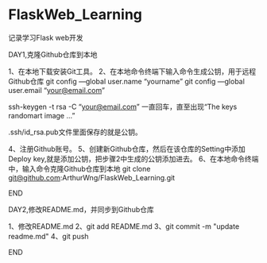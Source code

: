 # FlaskWeb_Learning
记录学习Flask web开发


DAY1,克隆Github仓库到本地

1、在本地下载安装Git工具。
2、在本地命令终端下输入命令生成公钥，用于远程Github仓库
   git config —global user.name “yourname”
   git config —global user.email “your@email.com”
   
   ssh-keygen -t rsa -C “your@email.com”
   一直回车，直至出现“The keys randomart image …”

   .ssh/id_rsa.pub文件里面保存的就是公钥。

4、注册Github账号。
5、创建新Github仓库，然后在该仓库的Setting中添加Deploy key,就是添加公钥，把步骤2中生成的公钥添加进去。
6、在本地命令终端中，输入命令克隆Github仓库到本地
   git clone git@github.com:ArthurWng/FlaskWeb_Learning.git

END


DAY2,修改README.md，并同步到Github仓库

1、修改README.md
2、git add README.md
3、git commit -m "update readme.md"
4、git push

END
